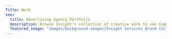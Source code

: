 ```yaml
---
Title: Work
seo:
  title: Advertising Agency Portfolio
  description: Browse Insight's collection of creative work to see Communication with substance in action!
  featured_image: "images/background-images/Insight Services Brand Collage Gray.jpg"
---
```

